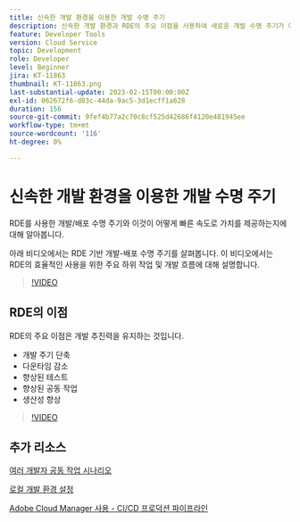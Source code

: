 ```yaml
---
title: 신속한 개발 환경을 이용한 개발 수명 주기
description: 신속한 개발 환경과 RDE의 주요 이점을 사용하여 새로운 개발 수명 주기가 어떻게 표시되는지 알아봅니다.
feature: Developer Tools
version: Cloud Service
topic: Development
role: Developer
level: Beginner
jira: KT-11863
thumbnail: KT-11863.png
last-substantial-update: 2023-02-15T00:00:00Z
exl-id: 062672f6-d03c-44da-9ac5-3d1ecff1a628
duration: 156
source-git-commit: 9fef4b77a2c70c8cf525d42686f4120e481945ee
workflow-type: tm+mt
source-wordcount: '116'
ht-degree: 0%

---
```


# 신속한 개발 환경을 이용한 개발 수명 주기

RDE를 사용한 개발/배포 수명 주기와 이것이 어떻게 빠른 속도로 가치를 제공하는지에 대해 알아봅니다.

아래 비디오에서는 RDE 기반 개발-배포 수명 주기를 살펴봅니다. 이 비디오에서는 RDE의 효율적인 사용을 위한 주요 하위 작업 및 개발 흐름에 대해 설명합니다.

>[!VIDEO](https://video.tv.adobe.com/v/3415492?quality=12&learn=on)


## RDE의 이점

RDE의 주요 이점은 개발 추진력을 유지하는 것입니다.

- 개발 주기 단축
- 다운타임 감소
- 향상된 테스트
- 향상된 공동 작업
- 생산성 향상

>[!VIDEO](https://video.tv.adobe.com/v/3415493?quality=12&learn=on)

## 추가 리소스

[여러 개발자 공동 작업 시나리오](https://experienceleague.adobe.com/docs/experience-manager-cloud-service/content/implementing/developing/rapid-development-environments.html#multiple-developers-collaborating-on-the-same-rde)

[로컬 개발 환경 설정](https://experienceleague.adobe.com/docs/experience-manager-learn/cloud-service/local-development-environment-set-up/overview.html?lang=ko-KR)

[Adobe Cloud Manager 사용 - CI/CD 프로덕션 파이프라인](https://experienceleague.adobe.com/docs/experience-manager-learn/cloud-service/cloud-manager/cicd-production-pipeline.html)

